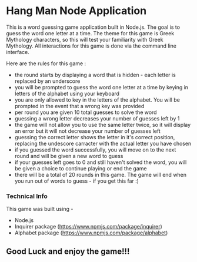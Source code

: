 # Hang Man Node Application 

This is a word guessing game application built in Node.js. The goal is to guess the word one letter at a time. The theme for this game is Greek Mythology characters, so this will test your familiarity with Greek Mythology. All interactions for this game is done via the command line interface.

Here are the rules for this game : 
* the round starts by displaying a word that is hidden - each letter is replaced by an underscore
* you will be prompted to guess the word one letter at a time by keying in letters of the alphabet using your keyboard
* you are only allowed to key in the letters of the alphabet. You will be prompted in the event that a wrong key was provided
* per round you are given 10 total guesses to solve the word
* guessing a wrong letter decreases your number of guesses left by 1
* the game will not allow you to use the same letter twice, so it will display an error but it will not decrease your number of guesses left
* guessing the correct letter shows the letter in it's correct position, replacing the undescore carracter with the actual letter you have chosen
* if you guessed the word successfully, you will move on to the next round and will be given a new word to guess
* if your guesses left goes to 0 and still haven't solved the word, you will be given a choice to continue playing or end the game
* there will be a total of 20 rounds in this game. The game will end when you run out of words to guess - if you get this far :)

### Technical Info
This game was built using - 
* Node.js 
* Inquirer package (https://www.npmjs.com/package/inquirer)
* Alphabet package (https://www.npmjs.com/package/alphabet)

## Good Luck and enjoy the game!!!

